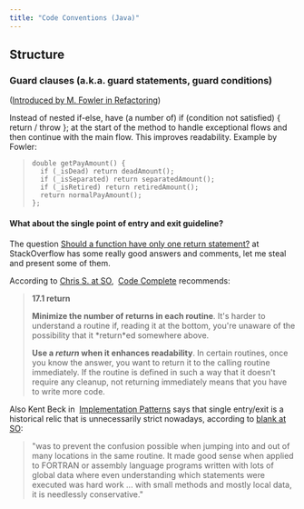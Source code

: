 ```yaml
---
title: "Code Conventions (Java)"
---
```

## Structure

### Guard clauses (a.k.a. guard statements, guard conditions)

([Introduced by M. Fowler in Refactoring](https://www.refactoring.com/catalog/replaceNestedConditionalWithGuardClauses.html))

Instead of nested if-else, have (a number of) if (condition not satisfied) { return / throw }; at the start of the method to handle exceptional flows and then continue with the main flow. This improves readability. Example by Fowler:

>
>
>     double getPayAmount() {
>       if (_isDead) return deadAmount();
>       if (_isSeparated) return separatedAmount();
>       if (_isRetired) return retiredAmount();
>       return normalPayAmount();
>     };

#### What about the single point of entry and exit guideline?

The question [Should a function have only one return statement?](https://stackoverflow.com/questions/36707/should-a-function-have-only-one-return-statement) at StackOverflow has some really good answers and comments, let me steal and present some of them.

According to [Chris S. at SO](https://stackoverflow.com/a/733858/3309863),  [Code Complete](https://www.cc2e.com/) recommends:

> **17.1 return**
>
> **Minimize the number of returns in each routine**. It's harder to understand a routine if, reading it at the bottom, you're unaware of the possibility that it \*return\*ed somewhere above.
>
> **Use a *return* when it enhances readability**. In certain routines, once you know the answer, you want to return it to the calling routine immediately. If the routine is defined in such a way that it doesn't require any cleanup, not returning immediately means that you have to write more code.

Also Kent Beck in  [Implementation Patterns](https://rads.stackoverflow.com/amzn/click/0321413091) says that single entry/exit is a historical relic that is unnecessarily strict nowadays, according to [blank at SO](https://stackoverflow.com/a/36732/3309863):

> "was to prevent the confusion possible when jumping into and out of many locations in the same routine. It made good sense when applied to FORTRAN or assembly language programs written with lots of global data where even understanding which statements were executed was hard work ... with small methods and mostly local data, it is needlessly conservative."
